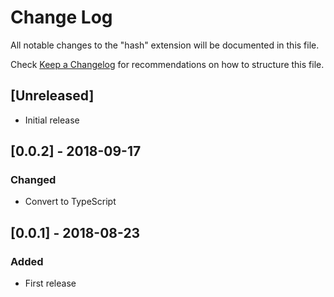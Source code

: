 # Change Log
All notable changes to the "hash" extension will be documented in this file.

Check [Keep a Changelog](http://keepachangelog.com/) for recommendations on how to structure this file.

## [Unreleased]
- Initial release

## [0.0.2] - 2018-09-17
### Changed
- Convert to TypeScript

## [0.0.1] - 2018-08-23
### Added
- First release